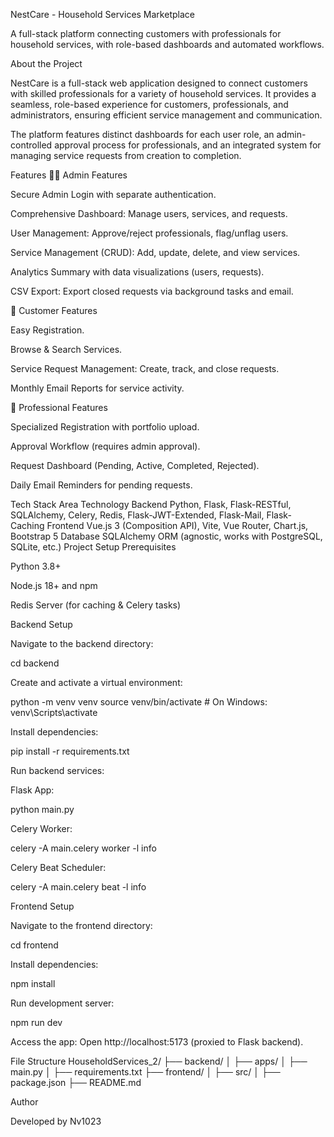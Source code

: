 NestCare - Household Services Marketplace

A full-stack platform connecting customers with professionals for household services, with role-based dashboards and automated workflows.

About the Project

NestCare is a full-stack web application designed to connect customers with skilled professionals for a variety of household services. It provides a seamless, role-based experience for customers, professionals, and administrators, ensuring efficient service management and communication.

The platform features distinct dashboards for each user role, an admin-controlled approval process for professionals, and an integrated system for managing service requests from creation to completion.

Features
👨‍💼 Admin Features

Secure Admin Login with separate authentication.

Comprehensive Dashboard: Manage users, services, and requests.

User Management: Approve/reject professionals, flag/unflag users.

Service Management (CRUD): Add, update, delete, and view services.

Analytics Summary with data visualizations (users, requests).

CSV Export: Export closed requests via background tasks and email.

🙋 Customer Features

Easy Registration.

Browse & Search Services.

Service Request Management: Create, track, and close requests.

Monthly Email Reports for service activity.

👷 Professional Features

Specialized Registration with portfolio upload.

Approval Workflow (requires admin approval).

Request Dashboard (Pending, Active, Completed, Rejected).

Daily Email Reminders for pending requests.

Tech Stack
Area	Technology
Backend	Python, Flask, Flask-RESTful, SQLAlchemy, Celery, Redis, Flask-JWT-Extended, Flask-Mail, Flask-Caching
Frontend	Vue.js 3 (Composition API), Vite, Vue Router, Chart.js, Bootstrap 5
Database	SQLAlchemy ORM (agnostic, works with PostgreSQL, SQLite, etc.)
Project Setup
Prerequisites

Python 3.8+

Node.js 18+ and npm

Redis Server (for caching & Celery tasks)

Backend Setup

Navigate to the backend directory:

cd backend


Create and activate a virtual environment:

python -m venv venv
source venv/bin/activate   # On Windows: venv\Scripts\activate


Install dependencies:

pip install -r requirements.txt


Run backend services:

Flask App:

python main.py


Celery Worker:

celery -A main.celery worker -l info


Celery Beat Scheduler:

celery -A main.celery beat -l info

Frontend Setup

Navigate to the frontend directory:

cd frontend


Install dependencies:

npm install


Run development server:

npm run dev


Access the app:
Open http://localhost:5173
 (proxied to Flask backend).

File Structure
HouseholdServices_2/
├── backend/
│   ├── apps/
│   ├── main.py
│   ├── requirements.txt
├── frontend/
│   ├── src/
│   ├── package.json
├── README.md

Author

Developed by Nv1023
